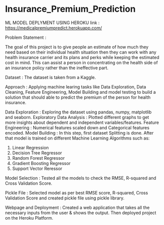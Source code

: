 # Insurance_Premium_Prediction

ML MODEL DEPLYMENT USING HEROKU
link : https://medicalpremiumpredict.herokuapp.com/

Problem Statement :

The goal of this project is to give people an estimate of how much they need based on their individual health situation then they can work with any health insurance carrier and its plans and perks while keeping the estimated cost in mind. This can assist a person in concentrating on the health side of an insurance policy rather than the ineffective part.

Dataset :
The dataset is taken from a Kaggle.

Approach :
Applying machine learing tasks like Data Exploration, Data Cleaning, Feature Engineering, Model Building and model testing to build a solution that should able to predict the premium of the person for health insurance.

Data Exploration : Exploring the dataset using pandas, numpy, matplotlib and seaborn.
Exploratory Data Analysis : Plotted different graphs to get more insights about dependent and independent variables/features.
Feature Engineering : Numerical features scaled down and Categorical features encoded.
Model Building : In this step, first dataset Splitting is done. After that model is trained on different Machine Learning Algorithms such as:
1) Linear Regression
2) Decision Tree Regressor
3) Random Forest Regressor
4) Gradient Boosting Regressor
5) Support Vector Reressor

Model Selection : 
Tested all the models to check the RMSE, R-squared and Cross Validation Score.

Pickle File : Selected model as per best RMSE score, R-squared, Cross Validation Score and created pickle file using pickle library.

Webpage and Deployment : Created a web application that takes all the necessary inputs from the user & shows the output. Then deployed project on the Heroku Platform.
